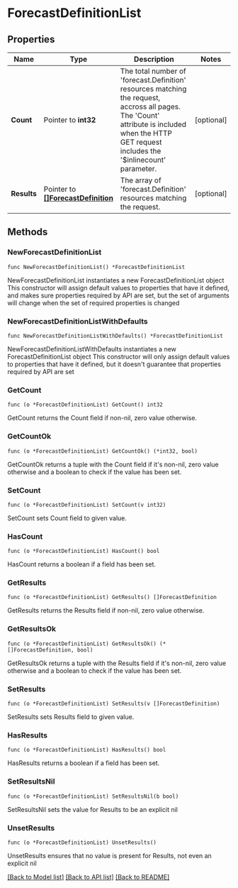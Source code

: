 # ForecastDefinitionList

## Properties

Name | Type | Description | Notes
------------ | ------------- | ------------- | -------------
**Count** | Pointer to **int32** | The total number of &#39;forecast.Definition&#39; resources matching the request, accross all pages. The &#39;Count&#39; attribute is included when the HTTP GET request includes the &#39;$inlinecount&#39; parameter. | [optional] 
**Results** | Pointer to [**[]ForecastDefinition**](ForecastDefinition.md) | The array of &#39;forecast.Definition&#39; resources matching the request. | [optional] 

## Methods

### NewForecastDefinitionList

`func NewForecastDefinitionList() *ForecastDefinitionList`

NewForecastDefinitionList instantiates a new ForecastDefinitionList object
This constructor will assign default values to properties that have it defined,
and makes sure properties required by API are set, but the set of arguments
will change when the set of required properties is changed

### NewForecastDefinitionListWithDefaults

`func NewForecastDefinitionListWithDefaults() *ForecastDefinitionList`

NewForecastDefinitionListWithDefaults instantiates a new ForecastDefinitionList object
This constructor will only assign default values to properties that have it defined,
but it doesn't guarantee that properties required by API are set

### GetCount

`func (o *ForecastDefinitionList) GetCount() int32`

GetCount returns the Count field if non-nil, zero value otherwise.

### GetCountOk

`func (o *ForecastDefinitionList) GetCountOk() (*int32, bool)`

GetCountOk returns a tuple with the Count field if it's non-nil, zero value otherwise
and a boolean to check if the value has been set.

### SetCount

`func (o *ForecastDefinitionList) SetCount(v int32)`

SetCount sets Count field to given value.

### HasCount

`func (o *ForecastDefinitionList) HasCount() bool`

HasCount returns a boolean if a field has been set.

### GetResults

`func (o *ForecastDefinitionList) GetResults() []ForecastDefinition`

GetResults returns the Results field if non-nil, zero value otherwise.

### GetResultsOk

`func (o *ForecastDefinitionList) GetResultsOk() (*[]ForecastDefinition, bool)`

GetResultsOk returns a tuple with the Results field if it's non-nil, zero value otherwise
and a boolean to check if the value has been set.

### SetResults

`func (o *ForecastDefinitionList) SetResults(v []ForecastDefinition)`

SetResults sets Results field to given value.

### HasResults

`func (o *ForecastDefinitionList) HasResults() bool`

HasResults returns a boolean if a field has been set.

### SetResultsNil

`func (o *ForecastDefinitionList) SetResultsNil(b bool)`

 SetResultsNil sets the value for Results to be an explicit nil

### UnsetResults
`func (o *ForecastDefinitionList) UnsetResults()`

UnsetResults ensures that no value is present for Results, not even an explicit nil

[[Back to Model list]](../README.md#documentation-for-models) [[Back to API list]](../README.md#documentation-for-api-endpoints) [[Back to README]](../README.md)


